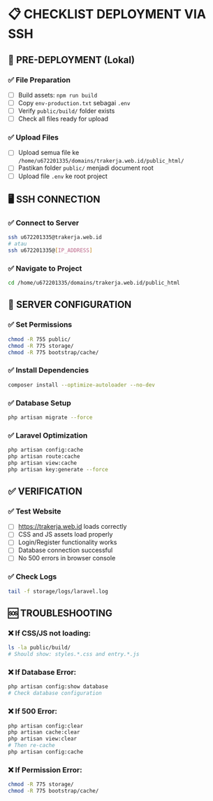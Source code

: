 # 📋 CHECKLIST DEPLOYMENT VIA SSH

## 🔐 PRE-DEPLOYMENT (Lokal)

### ✅ File Preparation
- [ ] Build assets: `npm run build`
- [ ] Copy `env-production.txt` sebagai `.env`
- [ ] Verify `public/build/` folder exists
- [ ] Check all files ready for upload

### ✅ Upload Files
- [ ] Upload semua file ke `/home/u672201335/domains/trakerja.web.id/public_html/`
- [ ] Pastikan folder `public/` menjadi document root
- [ ] Upload file `.env` ke root project

## 🖥️ SSH CONNECTION

### ✅ Connect to Server
```bash
ssh u672201335@trakerja.web.id
# atau
ssh u672201335@[IP_ADDRESS]
```

### ✅ Navigate to Project
```bash
cd /home/u672201335/domains/trakerja.web.id/public_html
```

## 🔧 SERVER CONFIGURATION

### ✅ Set Permissions
```bash
chmod -R 755 public/
chmod -R 775 storage/
chmod -R 775 bootstrap/cache/
```

### ✅ Install Dependencies
```bash
composer install --optimize-autoloader --no-dev
```

### ✅ Database Setup
```bash
php artisan migrate --force
```

### ✅ Laravel Optimization
```bash
php artisan config:cache
php artisan route:cache
php artisan view:cache
php artisan key:generate --force
```

## ✅ VERIFICATION

### ✅ Test Website
- [ ] https://trakerja.web.id loads correctly
- [ ] CSS and JS assets load properly
- [ ] Login/Register functionality works
- [ ] Database connection successful
- [ ] No 500 errors in browser console

### ✅ Check Logs
```bash
tail -f storage/logs/laravel.log
```

## 🆘 TROUBLESHOOTING

### ❌ If CSS/JS not loading:
```bash
ls -la public/build/
# Should show: styles.*.css and entry.*.js
```

### ❌ If Database Error:
```bash
php artisan config:show database
# Check database configuration
```

### ❌ If 500 Error:
```bash
php artisan config:clear
php artisan cache:clear
php artisan view:clear
# Then re-cache
php artisan config:cache
```

### ❌ If Permission Error:
```bash
chmod -R 775 storage/
chmod -R 775 bootstrap/cache/
```
